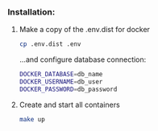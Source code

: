 
### Installation:

1. Make a copy of the .env.dist for docker

    ```bash
    cp .env.dist .env
    ```
    ...and configure database connection:
    ```bash
    DOCKER_DATABASE=db_name
    DOCKER_USERNAME=db_user
    DOCKER_PASSWORD=db_password
    ```
 
3. Create and start all containers 
    ```bash
    make up
    ```

